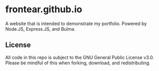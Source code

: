 # frontear.github.io
A website that is intended to demonstrate my portfolio. Powered by Node.JS, Express.JS, and Bulma.

## License
All code in this repo is subject to the GNU General Public License v3.0. Please be mindful of this when forking, download, and redistributing.
